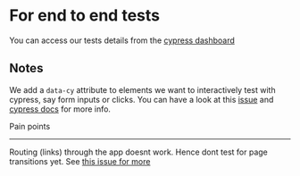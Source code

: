 # For end to end tests

You can access our tests details from the [cypress dashboard](https://dashboard.cypress.io/#/organizations/dab40b78-b24e-4f1c-913a-0a0b8bd0c71a/projects)

Notes
--------

We add a `data-cy` attribute to elements we want to interactively test with cypress, say form inputs or clicks.
You can have a look at this [issue](https://github.com/cypress-io/cypress/issues/1212#issuecomment-360395261)  and  [cypress docs](https://docs.cypress.io/guides/references/best-practices.html#Selecting-Elements) for more info.

Pain points
________________

Routing (links) through the app doesnt work. Hence dont test for page transitions yet. See [this issue for more](https://github.com/zeit/next.js/pull/3871)